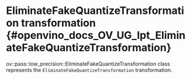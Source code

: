 # EliminateFakeQuantizeTransformation transformation {#openvino_docs_OV_UG_lpt_EliminateFakeQuantizeTransformation}

ov::pass::low_precision::EliminateFakeQuantizeTransformation class represents the `EliminateFakeQuantizeTransformation` transformation.
